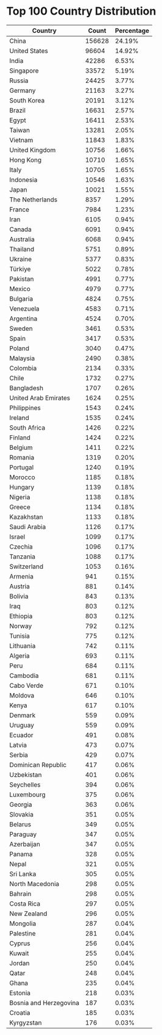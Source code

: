 # Top 100 Country Distribution
| Country | Count | Percentage |
|----|----|----|
| China | 156628 | 24.19% |
| United States | 96604 | 14.92% |
| India | 42286 | 6.53% |
| Singapore | 33572 | 5.19% |
| Russia | 24425 | 3.77% |
| Germany | 21163 | 3.27% |
| South Korea | 20191 | 3.12% |
| Brazil | 16631 | 2.57% |
| Egypt | 16411 | 2.53% |
| Taiwan | 13281 | 2.05% |
| Vietnam | 11843 | 1.83% |
| United Kingdom | 10756 | 1.66% |
| Hong Kong | 10710 | 1.65% |
| Italy | 10705 | 1.65% |
| Indonesia | 10546 | 1.63% |
| Japan | 10021 | 1.55% |
| The Netherlands | 8357 | 1.29% |
| France | 7984 | 1.23% |
| Iran | 6105 | 0.94% |
| Canada | 6091 | 0.94% |
| Australia | 6068 | 0.94% |
| Thailand | 5751 | 0.89% |
| Ukraine | 5377 | 0.83% |
| Türkiye | 5022 | 0.78% |
| Pakistan | 4991 | 0.77% |
| Mexico | 4979 | 0.77% |
| Bulgaria | 4824 | 0.75% |
| Venezuela | 4583 | 0.71% |
| Argentina | 4524 | 0.70% |
| Sweden | 3461 | 0.53% |
| Spain | 3417 | 0.53% |
| Poland | 3040 | 0.47% |
| Malaysia | 2490 | 0.38% |
| Colombia | 2134 | 0.33% |
| Chile | 1732 | 0.27% |
| Bangladesh | 1707 | 0.26% |
| United Arab Emirates | 1624 | 0.25% |
| Philippines | 1543 | 0.24% |
| Ireland | 1535 | 0.24% |
| South Africa | 1426 | 0.22% |
| Finland | 1424 | 0.22% |
| Belgium | 1411 | 0.22% |
| Romania | 1319 | 0.20% |
| Portugal | 1240 | 0.19% |
| Morocco | 1185 | 0.18% |
| Hungary | 1139 | 0.18% |
| Nigeria | 1138 | 0.18% |
| Greece | 1134 | 0.18% |
| Kazakhstan | 1133 | 0.18% |
| Saudi Arabia | 1126 | 0.17% |
| Israel | 1099 | 0.17% |
| Czechia | 1096 | 0.17% |
| Tanzania | 1088 | 0.17% |
| Switzerland | 1053 | 0.16% |
| Armenia | 941 | 0.15% |
| Austria | 881 | 0.14% |
| Bolivia | 843 | 0.13% |
| Iraq | 803 | 0.12% |
| Ethiopia | 803 | 0.12% |
| Norway | 792 | 0.12% |
| Tunisia | 775 | 0.12% |
| Lithuania | 742 | 0.11% |
| Algeria | 693 | 0.11% |
| Peru | 684 | 0.11% |
| Cambodia | 681 | 0.11% |
| Cabo Verde | 671 | 0.10% |
| Moldova | 646 | 0.10% |
| Kenya | 617 | 0.10% |
| Denmark | 559 | 0.09% |
| Uruguay | 559 | 0.09% |
| Ecuador | 491 | 0.08% |
| Latvia | 473 | 0.07% |
| Serbia | 429 | 0.07% |
| Dominican Republic | 417 | 0.06% |
| Uzbekistan | 401 | 0.06% |
| Seychelles | 394 | 0.06% |
| Luxembourg | 375 | 0.06% |
| Georgia | 363 | 0.06% |
| Slovakia | 351 | 0.05% |
| Belarus | 349 | 0.05% |
| Paraguay | 347 | 0.05% |
| Azerbaijan | 347 | 0.05% |
| Panama | 328 | 0.05% |
| Nepal | 321 | 0.05% |
| Sri Lanka | 305 | 0.05% |
| North Macedonia | 298 | 0.05% |
| Bahrain | 298 | 0.05% |
| Costa Rica | 297 | 0.05% |
| New Zealand | 296 | 0.05% |
| Mongolia | 287 | 0.04% |
| Palestine | 281 | 0.04% |
| Cyprus | 256 | 0.04% |
| Kuwait | 255 | 0.04% |
| Jordan | 250 | 0.04% |
| Qatar | 248 | 0.04% |
| Ghana | 235 | 0.04% |
| Estonia | 218 | 0.03% |
| Bosnia and Herzegovina | 187 | 0.03% |
| Croatia | 185 | 0.03% |
| Kyrgyzstan | 176 | 0.03% |
